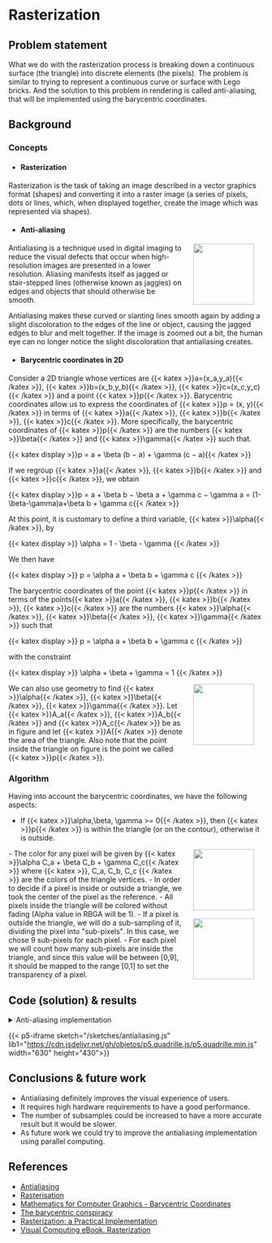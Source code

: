 # Rasterization

</details>

<style>
#antialiasing {
   margin: 20px;
   border: solid 0.5px;
   border-radius: 5px

}

.img-right{
    width: 120px;
    float: right;
    margin: 0px 20px;
}
</style>

## **Problem statement**

What we do with the rasterization process is breaking down a continuous surface (the triangle) into discrete elements (the pixels). The problem is similar to trying to represent a continuous curve or surface with Lego bricks. And the solution to this problem in rendering is called anti-aliasing, that will be implemented using the barycentric coordinates.

## **Background**

### **Concepts**

- #### **Rasterization**

Rasterization is the task of taking an image described in a vector graphics format (shapes) and converting it into a raster image (a series of pixels, dots or lines, which, when displayed together, create the image which was represented via shapes).

- #### **Anti-aliasing**

<img class="img-right" src="../../resources/images/ilustration01.png"/>

Antialiasing is a technique used in digital imaging to reduce the visual defects that occur when high-resolution images are presented in a lower resolution. Aliasing manifests itself as jagged or stair-stepped lines (otherwise known as jaggies) on edges and objects that should otherwise be smooth.

Antialiasing makes these curved or slanting lines smooth again by adding a slight discoloration to the edges of the line or object, causing the jagged edges to blur and melt together. If the image is zoomed out a bit, the human eye can no longer notice the slight discoloration that antialiasing creates.



- #### **Barycentric coordinates in 2D**

Consider a 2D triangle whose vertices are {{< katex >}}a=(x_a,y_a){{< /katex >}}, {{< katex >}}b=(x_b,y_b){{< /katex >}}, {{< katex >}}c=(x_c,y_c){{< /katex >}} and a point {{< katex >}}p{{< /katex >}}. Barycentric coordinates allow us to express the coordinates of {{< katex >}}p = (x, y){{< /katex >}} in terms of {{< katex >}}a{{< /katex >}}, {{< katex >}}b{{< /katex >}}, {{< katex >}}c{{< /katex >}}. More specifically, the barycentric coordinates of {{< katex >}}p{{< /katex >}} are the numbers {{< katex >}}\beta{{< /katex >}} and {{< katex >}}\gamma{{< /katex >}} such that.

{{< katex display >}}p = a + \beta (b − a) + \gamma (c − a){{< /katex >}}

If we regroup {{< katex >}}a{{< /katex >}}, {{< katex >}}b{{< /katex >}} and {{< katex >}}c{{< /katex >}}, we obtain

{{< katex display >}}p = a + \beta b − \beta a + \gamma c − \gamma a = (1-\beta-\gamma)a+\beta b + \gamma c{{< /katex >}}

At this point, it is customary to define a third variable, {{< katex >}}\alpha{{< /katex >}}, by

{{< katex display >}} \alpha = 1 - \beta -  \gamma {{< /katex >}}

We then have

{{< katex display >}} p = \alpha a + \beta b + \gamma c {{< /katex >}}

The barycentric coordinates of the point {{< katex >}}p{{< /katex >}} in terms of the points{{< katex >}}a{{< /katex >}}, {{< katex >}}b{{< /katex >}}, {{< katex >}}c{{< /katex >}} are the numbers {{< katex >}}\alpha{{< /katex >}}, {{< katex >}}\beta{{< /katex >}}, {{< katex >}}\gamma{{< /katex >}} such that

{{< katex display >}} p = \alpha a + \beta b + \gamma c {{< /katex >}}

with the constraint

{{< katex display >}} \alpha + \beta + \gamma = 1 {{< /katex >}}

<img class="img-right" src="../../resources/images/ilustration02.png"/>

We can also use geometry to find {{< katex >}}\alpha{{< /katex >}}, {{< katex >}}\beta{{< /katex >}}, {{< katex >}}\gamma{{< /katex >}}. Let {{< katex >}}A_a{{< /katex >}}, {{< katex >}}A_b{{< /katex >}} and {{< katex >}}A_c{{< /katex >}} be as in figure and let {{< katex >}}A{{< /katex >}} denote the area of the triangle. Also note that the point inside the triangle on figure is the point we called {{< katex >}}p{{< /katex >}}. 

### **Algorithm**

Having into account the barycentric coordinates, we have the following aspects:

- If {{< katex >}}\alpha,\beta, \gamma >= 0{{< /katex >}}, then {{< katex >}}p{{< /katex >}} is within the triangle (or on the contour), otherwise it is outside.
<img class="img-right" src="../../resources/images/ilustration03.png"/>
- The color for any pixel will be given by {{< katex >}}\alpha C_a + \beta C_b + \gamma C_c{{< /katex >}} where {{< katex >}}, C_a, C_b, C_c {{< /katex >}} are the colors of the triangle vertices.
- In order to decide if a pixel is inside or outside a triangle, we took the center of the pixel as the reference.
- All pixels inside the triangle will be colored without fading (Alpha value in RBGA will be 1).
<img class="img-right" src="../../resources/images/ilustration04.png"/>
- If a pixel is outside the triangle, we will do a sub-sampling of it, dividing the pixel into "sub-pixels". In this case, we chose 9 sub-pixels for each pixel.
- For each pixel we will count how many sub-pixels are inside the triangle, and since this value will be between [0,9], it should be mapped to the range [0,1] to set the transparency of a pixel.

## **Code (solution) & results**

<details>
<summary>
Anti-aliasing implementation
</summary>

```JavaScript:/sketches/antialising.js

let ROWS;
let COLS;
let LENGTH;

let SUBCELLS = 3;

let quadrille;
let row0, col0, row1, col1, row2, col2;
let v0color, v1color, v2color;
let subquadrille;
let cellColor, subCellColor, cords, subCords, count = 0;
let checkboxAntialiasing, slider, resolution;
let canvas;
let posX, posY;
let xCord, yCord, barCords;


function setup() {
  createCanvas(600, 400);
  slider = createSlider(6, 150, 25, 1);
  slider.position(225,15)

  updateResolution()

  slider.changed(()=>{ updateResolution() })
  
  quadrille = createQuadrille(COLS, ROWS);
  subquadrille = createQuadrille(SUBCELLS, SUBCELLS);

  v0color = createColorPicker(color('red'));
  v1color = createColorPicker(color('green'));
  v2color = createColorPicker(color('blue'));

  v0color.position(10, 10);
  v1color.position(80, 10);
  v2color.position(150, 10);
  
  v0color.input(() => { colorizeTriangle() });
  v1color.input(() => { colorizeTriangle() });
  v2color.input(() => { colorizeTriangle() });
  
  checkboxAntialiasing = createCheckbox('Antialiasing', false);
  checkboxAntialiasing.position(380,15)
  checkboxAntialiasing.style('color', 'white')

  checkboxContour = createCheckbox('Contour', true);
  checkboxContour.position(490,15)
  checkboxContour.style('color', 'white')

  randomize();
}

function draw() {
    background('#060621');
    noStroke()

    drawQuadrille(quadrille, { cellLength: LENGTH, outlineWeight: 0.01, outline: 'white', board: true });
    if(checkboxContour.checked())
      tri()

    if(checkboxAntialiasing.checked()){
      colorizeTriangle();
    }else{
      quadrille.clear();
      quadrille.colorizeTriangle(row0, col0, row1, col1, row2, col2, v0color.color(), v1color.color(), v2color.color())
    }

    if(LENGTH > 20 && checkboxAntialiasing.checked()){
      posX = int(mouseX/LENGTH)
      posY = int(mouseY/LENGTH)
      translate(posX*LENGTH, posY*LENGTH)
      drawQuadrille(subquadrille, { cellLength: LENGTH/SUBCELLS, outlineWeight: 0.03, outline: 'cyan', board: true });
      translate(-posX*LENGTH, -posY*LENGTH)
      let number = countSubcells()
      noStroke()
      text(number, mouseX, mouseY)
    }
}

function tri() {
    push();
    stroke('cyan');
    strokeWeight(3);
    noFill();
    triangle(col0 * LENGTH + LENGTH / 2, row0 * LENGTH + LENGTH / 2, col1 * LENGTH + LENGTH / 2, row1 * LENGTH + LENGTH / 2, col2 * LENGTH + LENGTH / 2, row2 * LENGTH + LENGTH / 2);
    pop();
}

function keyPressed() {
  randomize(); 
}

function randomize() {
  row0 = int(random(0, ROWS));
  col0 = int(random(0, COLS));
  row1 = int(random(0, ROWS));
  col1 = int(random(0, COLS));
  row2 = int(random(0, ROWS));
  col2 = int(random(0, COLS));
  
  quadrille.clear();

  if(row0 == row1 || row1 == row2 || row0 == row2 || col0 == col1 || col1 == col2 || col0 == col2){
    randomize()
  }
}

function mulColor(oldColor, value){
    return color(red(oldColor)*value,green(oldColor)*value, blue(oldColor)*value)
}

function sumColor(oldColors){
    result = [0,0,0]
    oldColors.forEach(oldColor => {
        result[0] += red(oldColor)
        result[1] += green(oldColor)
        result[2] += blue(oldColor)
    });

    return color(result[0], result[1], result[2])
}

function interpolateColor (cords, color0, color1, color2){
  return sumColor([mulColor(color0, cords.w0), mulColor(color1, cords.w1), mulColor(color2, cords.w2)])
}

function colorizeTriangle(){

  for (let i = 0; i < ROWS; i++) {
    for (let j = 0; j < COLS; j++) {
      translate(LENGTH*j, LENGTH*i)

      cords = quadrille._barycentric_coords(i+(1/2),j+(1/2), row0+(1/2), col0+(1/2), row1+(1/2), col1+(1/2), row2+(1/2), col2+(1/2))
      count = 0
      
      if(cords.w0 >= 0 && cords.w1 >= 0 && cords.w2 >= 0){
        cellColor = interpolateColor(cords, v0color.color(), v1color.color(), v2color.color())
        quadrille.fill(i, j, cellColor)
      }else{
        for (let ki = 0; ki < SUBCELLS; ki++) {
          for (let kj = 0; kj < SUBCELLS; kj++) {
            subCords = quadrille._barycentric_coords(i+((2*ki+1)/(2*SUBCELLS)),j+((2*kj+1)/(2*SUBCELLS)), row0+(1/2), col0+(1/2), row1+(1/2), col1+(1/2), row2+(1/2), col2+(1/2))    
            if(subCords.w0 >= 0 && subCords.w1 >= 0 && subCords.w2 >= 0){
              count += 1
            }
          }
        }
      }
      
      if (count>0){
        cellColor = interpolateColor(cords, v0color.color(), v1color.color(), v2color.color())
        let newColorCell = cellColor.toString().substr(0,cellColor.toString().length-2)+map(count, 0, SUBCELLS*SUBCELLS, 0, 1).toString()+")"
        quadrille.fill(i, j, color(newColorCell))
      }
      
      translate(-LENGTH*j, -LENGTH*i)
    }
  }
}

function updateResolution(){
  
  oldROWS = ROWS
  oldCOLS = COLS

  COLS = slider.value()

  LENGTH = int(width/COLS)
  ROWS = int(height/LENGTH)
  quadrille = createQuadrille(COLS, ROWS);
  
  row0 = round(map(row0, 0, oldROWS, 0, ROWS))
  col0 = round(map(col0, 0, oldCOLS, 0, COLS))
  row1 = round(map(row1, 0, oldROWS, 0, ROWS))
  col1 = round(map(col1, 0, oldCOLS, 0, COLS))
  row2 = round(map(row2, 0, oldROWS, 0, ROWS))
  col2 = round(map(col2, 0, oldCOLS, 0, COLS))
  
}

function countSubcells(){  
  let cells = 0
  for (let ki = 0; ki < SUBCELLS; ki++) {
    for (let kj = 0; kj < SUBCELLS; kj++) {
      xCord = ((int(mouseX/LENGTH)+(kj/SUBCELLS))*LENGTH)+LENGTH/(SUBCELLS*2)
      yCord = ((int(mouseY/LENGTH)+(ki/SUBCELLS))*LENGTH)+LENGTH/(SUBCELLS*2)
      
      barCords = quadrille._barycentric_coords(int(mouseY/LENGTH)+((2*ki+1)/(2*SUBCELLS)),int(mouseX/LENGTH)+((2*kj+1)/(2*SUBCELLS)), row0+(1/2), col0+(1/2), row1+(1/2), col1+(1/2), row2+(1/2), col2+(1/2))    
      stroke('purple')
      strokeWeight(5)
            
      if(barCords.w0 >= 0 && barCords.w1 >= 0 && barCords.w2 >= 0){
        cells += 1
        stroke('yellow')
      }
      point(((int(mouseX/LENGTH)+(kj/SUBCELLS))*LENGTH)+LENGTH/(SUBCELLS*2), ((int(mouseY/LENGTH)+(ki/SUBCELLS))*LENGTH)+LENGTH/(SUBCELLS*2))
    }
  }
  return cells
}

```
</details>

{{< p5-iframe sketch="/sketches/antialiasing.js" lib1="https://cdn.jsdelivr.net/gh/objetos/p5.quadrille.js/p5.quadrille.min.js" width="630" height="430">}}

## **Conclusions & future work**

- Antialiasing definitely improves the visual experience of users.
- It requires high hardware requirements to have a good performance.
- The number of subsamples could be increased to have a more accurate result but it would be slower.
- As future work we could try to improve the antialiasing implementation using parallel computing.

## **References**

- [Antialiasing](https://www.techopedia.com/definition/1950/antialiasing)
- [Rasterisation](https://en.wikipedia.org/wiki/Rasterisation)
- [Mathematics for Computer Graphics - Barycentric Coordinates](https://users.csc.calpoly.edu/~zwood/teaching/csc471/2017F/barycentric.pdf)
- [The barycentric conspiracy](https://fgiesen.wordpress.com/2013/02/06/the-barycentric-conspirac/)
- [Rasterization: a Practical Implementation](https://www.scratchapixel.com/lessons/3d-basic-rendering/rasterization-practical-implementation/rasterization-practical-implementation)
- [Visual Computing eBook. Rasterization](https://visualcomputing.github.io/docs/rendering/rasterization/)

